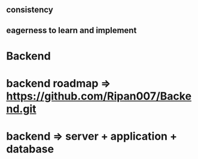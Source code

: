 ## consistency

## eagerness to learn and implement

# Backend

# backend roadmap => https://github.com/Ripan007/Backend.git

# backend => server + application + database
